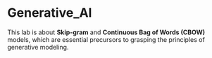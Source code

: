 # Generative_AI
This lab is about **Skip-gram** and **Continuous Bag of Words (CBOW)** models, which are essential precursors to grasping the principles of generative modeling. 

